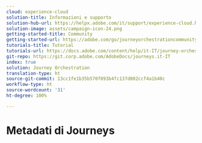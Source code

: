 ```yaml
---
cloud: experience-cloud
solution-title: Informazioni e supporto
solution-hub-url: https://helpx.adobe.com/it/support/experience-cloud.html
solution-image: assets/campaign-icon-24.png
getting-started-title: Community
getting-started-url: https://adobe.com/go/journeyorchestrationcommunity
tutorials-title: Tutorial
tutorials-url: https://docs.adobe.com/content/help/it-IT/journey-orchestration-learn/tutorials/understanding-journey-orchestration.html
git-repo: https://git.corp.adobe.com/AdobeDocs/journeys.it-IT
index: true
solution: Journey Orchestration
translation-type: ht
source-git-commit: 13cc1fe1b35b570f893b4fc137d002ccf4a1b40c
workflow-type: ht
source-wordcount: '31'
ht-degree: 100%

---
```



# Metadati di Journeys
